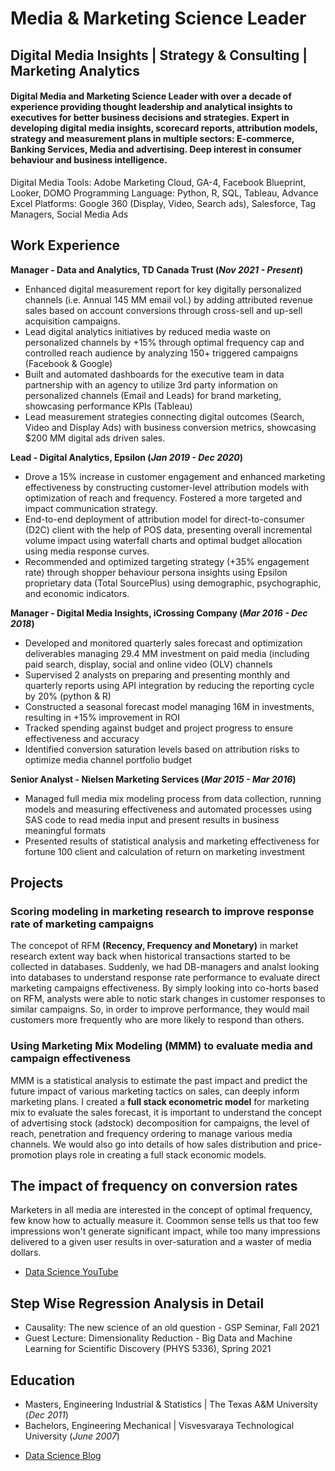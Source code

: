 # Media & Marketing Science Leader
## Digital Media Insights | Strategy & Consulting | Marketing Analytics

#### Digital Media and Marketing Science Leader with over a decade of experience providing thought leadership and analytical insights to executives for better business decisions and strategies.  Expert in developing digital media insights, scorecard reports, attribution models, strategy and measurement plans in multiple sectors: E-commerce, Banking Services, Media and advertising.  Deep interest in consumer behaviour and business intelligence.

Digital Media Tools: Adobe Marketing Cloud, GA-4, Facebook Blueprint, Looker, DOMO
Programming Language: Python, R, SQL, Tableau, Advance Excel
Platforms: Google 360 (Display, Video, Search ads), Salesforce, Tag Managers, Social Media Ads

## Work Experience
**Manager - Data and Analytics, TD Canada Trust (_Nov 2021 - Present_)**
- Enhanced digital measurement report for key digitally personalized channels (i.e. Annual 145 MM email vol.) by adding attributed revenue sales based on account conversions through cross-sell and up-sell acquisition campaigns.
- Lead digital analytics initiatives by reduced media waste on personalized channels by +15% through optimal frequency cap and controlled reach audience by analyzing 150+ triggered campaigns (Facebook & Google)
- Built and automated dashboards for the executive team in data partnership with an agency to utilize 3rd party information on personalized channels (Email and Leads) for brand marketing, showcasing performance KPIs (Tableau)
- Lead measurement strategies connecting digital outcomes (Search, Video and Display Ads) with business conversion metrics, showcasing $200 MM digital ads driven sales.

**Lead - Digital Analytics, Epsilon (_Jan 2019 - Dec 2020_)**
- Drove a 15% increase in customer engagement and enhanced marketing effectiveness by constructing customer-level attribution models with optimization of reach and frequency.  Fostered a more targeted and impact communication strategy. 
- End-to-end deployment of attribution model for direct-to-consumer (D2C) client with the help of POS data, presenting overall incremental volume impact using waterfall charts and optimal budget allocation using media response curves.
- Recommended and optimized targeting strategy (+35% engagement rate) through shopper behaviour persona insights using Epsilon proprietary data (Total SourcePlus) using demographic, psychographic, and economic indicators.

**Manager - Digital Media Insights, iCrossing Company (_Mar 2016 - Dec 2018_)**
- Developed and monitored quarterly sales forecast and optimization deliverables managing 29.4 MM investment on paid media (including paid search, display, social and online video (OLV) channels
- Supervised 2 analysts on preparing and presenting monthly and quarterly reports using API integration by reducing the reporting cycle by 20% (python & R)
- Constructed a seasonal forecast model managing 16M in investments, resulting in +15% improvement in ROI
- Tracked spending against budget and project progress to ensure effectiveness and accuracy
- Identified conversion saturation levels based on attribution risks to optimize media channel portfolio budget

**Senior Analyst - Nielsen Marketing Services (_Mar 2015 - Mar 2016_)**
- Managed full media mix modeling process from data collection, running models and measuring effectiveness and automated processes using SAS code to read media input and present results in business meaningful formats
- Presented results of statistical analysis and marketing effectiveness for fortune 100 client and calculation of return on marketing investment

## Projects
### Scoring modeling in marketing research to improve response rate of marketing campaigns
<!-- [Publication](https://www.mdpi.com/1424-8220/22/8/3048) -->

The concepot of RFM **(Recency, Frequency and Monetary)** in market research extent way back when historical transactions started to be collected in databases. Suddenly, we had DB-managers and analst looking into databases to understand response rate performance to evaluate direct marketing campaigns effectiveness. By simply looking into co-horts based on RFM, analysts were able to notic stark changes in customer responses to similar campaigns. So, in order to improve performance, they would mail customers more frequently who are more likely to respond than others.

### Using Marketing Mix Modeling (MMM) to evaluate media and campaign effectiveness
<!-- [Publication](https://www.mdpi.com/1424-8220/22/11/4240) -->

MMM is a statistical analysis to estimate the past impact and predict the future impact of various marketing tactics on sales, can deeply inform marketing plans.
I created a **full stack econometric model** for marketing mix to evaluate the sales forecast, it is important to understand the concept of advertising stock (adstock) decomposition for campaigns, the level of reach, penetration and frequency ordering to manage various media channels. We would also go into details of how sales distribution and price-promotion plays role in creating a full stack economic models.

<!-- ![Bike Study](/assets/img/bike_study.jpeg) -->

## The impact of frequency on conversion rates
Marketers in all media are interested in the concept of optimal frequency, few know how to actually measure it. Coommon sense tells us that too few impressions won't generate significant impact, while too many impressions delivered to a given user results in over-saturation and a waster of media dollars.

- [Data Science YouTube](https://www.youtube.com/channel/UCa9gErQ9AE5jT2DZLjXBIdA)

## Step Wise Regression Analysis in Detail
- Causality: The new science of an old question - GSP Seminar, Fall 2021
- Guest Lecture: Dimensionality Reduction - Big Data and Machine Learning for Scientific Discovery (PHYS 5336), Spring 2021

## Education
- Masters, Engineering Industrial & Statistics | The Texas A&M University (_Dec 2011_)
- Bachelors, Engineering Mechanical | Visvesvaraya Technological University (_June 2007_)

<!--
## Publications
1. Talebi S., Lary D.J., Wijeratne L. OH., and Lary, T. Modeling Autonomic Pupillary Responses from External Stimuli Using Machine Learning (2019). DOI: 10.26717/BJSTR.2019.20.003446
2. Wijeratne, L.O.; Kiv, D.R.; Aker, A.R.; Talebi, S.; Lary, D.J. Using Machine Learning for the Calibration of Airborne Particulate Sensors. Sensors 2020, 20, 99.
3. Lary, D.J.; Schaefer, D.; Waczak, J.; Aker, A.; Barbosa, A.; Wijeratne, L.O.H.; Talebi, S.; Fernando, B.; Sadler, J.; Lary, T.; Lary, M.D. Autonomous Learning of New Environments with a Robotic Team Employing Hyper-Spectral Remote Sensing, Comprehensive In-Situ Sensing and Machine Learning. Sensors 2021, 21, 2240. https://doi.org/10.3390/s21062240
4. Zhang, Y.; Wijeratne, L.O.H.; Talebi, S.; Lary, D.J. Machine Learning for Light Sensor Calibration. Sensors 2021, 21, 6259. https://doi.org/10.3390/s21186259
5. Talebi, S.; Waczak, J.; Fernando, B.; Sridhar, A.; Lary, D.J. Data-Driven EEG Band Discovery with Decision Trees. Preprints 2022, 2022030145 (doi: 10.20944/preprints202203.0145.v1).
6. Fernando, B.A.; Sridhar, A.; Talebi, S.; Waczak, J.; Lary, D.J. Unsupervised Blink Detection Using Eye Aspect Ratio Values. Preprints 2022, 2022030200 (doi: 10.20944/preprints202203.0200.v1).
7. Talebi, S. et al. Decoding Physical and Cognitive Impacts of PM Concentrations at Ultra-fine Scales, 29 March 2022, PREPRINT (Version 1) available at Research Square [https://doi.org/10.21203/rs.3.rs-1499191/v1]
8. Lary, D.J. et al. (2022). Machine Learning, Big Data, and Spatial Tools: A Combination to Reveal Complex Facts That Impact Environmental Health. In: Faruque, F.S. (eds) Geospatial Technology for Human Well-Being and Health. Springer, Cham. https://doi.org/10.1007/978-3-030-71377-5_12
9. Wijerante, L.O.H. et al. (2022). Advancement in Airborne Particulate Estimation Using Machine Learning. In: Faruque, F.S. (eds) Geospatial Technology for Human Well-Being and Health. Springer, Cham. https://doi.org/10.1007/978-3-030-71377-5_13
-->
- [Data Science Blog](https://h-t-magarh.medium.com/)

